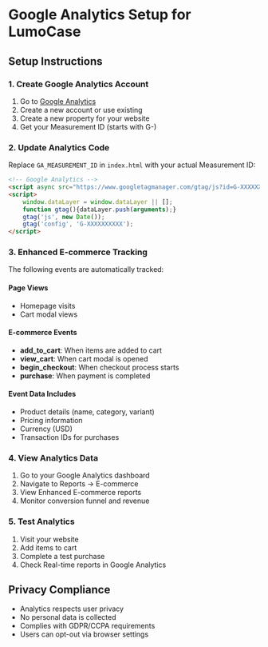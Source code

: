 # Google Analytics Setup for LumoCase

## Setup Instructions

### 1. Create Google Analytics Account
1. Go to [Google Analytics](https://analytics.google.com/)
2. Create a new account or use existing
3. Create a new property for your website
4. Get your Measurement ID (starts with G-)

### 2. Update Analytics Code
Replace `GA_MEASUREMENT_ID` in `index.html` with your actual Measurement ID:

```html
<!-- Google Analytics -->
<script async src="https://www.googletagmanager.com/gtag/js?id=G-XXXXXXXXXX"></script>
<script>
    window.dataLayer = window.dataLayer || [];
    function gtag(){dataLayer.push(arguments);}
    gtag('js', new Date());
    gtag('config', 'G-XXXXXXXXXX');
</script>
```

### 3. Enhanced E-commerce Tracking
The following events are automatically tracked:

#### Page Views
- Homepage visits
- Cart modal views

#### E-commerce Events
- **add_to_cart**: When items are added to cart
- **view_cart**: When cart modal is opened
- **begin_checkout**: When checkout process starts
- **purchase**: When payment is completed

#### Event Data Includes
- Product details (name, category, variant)
- Pricing information
- Currency (USD)
- Transaction IDs for purchases

### 4. View Analytics Data
1. Go to your Google Analytics dashboard
2. Navigate to Reports → E-commerce
3. View Enhanced E-commerce reports
4. Monitor conversion funnel and revenue

### 5. Test Analytics
1. Visit your website
2. Add items to cart
3. Complete a test purchase
4. Check Real-time reports in Google Analytics

## Privacy Compliance
- Analytics respects user privacy
- No personal data is collected
- Complies with GDPR/CCPA requirements
- Users can opt-out via browser settings
